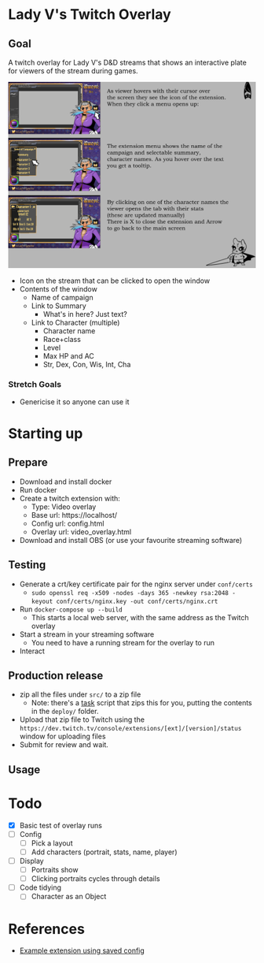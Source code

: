 # Lady V's Twitch Overlay

## Goal

A twitch overlay for Lady V's D&D streams that shows an interactive plate for viewers of the stream during games.

![Mockup](mockup.png)

* Icon on the stream that can be clicked to open the window
* Contents of the window
  * Name of campaign
  * Link to Summary
    * What's in here? Just text?
  * Link to Character (multiple)
    * Character name
    * Race+class
    * Level
    * Max HP and AC
    * Str, Dex, Con, Wis, Int, Cha

### Stretch Goals

* Genericise it so anyone can use it

# Starting up

## Prepare

* Download and install docker
* Run docker
* Create a twitch extension with:
  * Type: Video overlay
  * Base url: https://localhost/
  * Config url: config.html
  * Overlay url: video_overlay.html
* Download and install OBS (or use your favourite streaming software)

## Testing

* Generate a crt/key certificate pair for the nginx server under `conf/certs`
  * `sudo openssl req -x509 -nodes -days 365 -newkey rsa:2048 -keyout conf/certs/nginx.key -out conf/certs/nginx.crt`
* Run `docker-compose up --build`
  * This starts a local web server, with the same address as the Twitch overlay
* Start a stream in your streaming software
  * You need to have a running stream for the overlay to run
* Interact

## Production release

* zip all the files under `src/` to a zip file
  * Note: there's a [task](https://taskfile.dev) script that zips this for you, putting the contents in the `deploy/` folder.
* Upload that zip file to Twitch using the `https://dev.twitch.tv/console/extensions/[ext]/[version]/status` window for uploading files
* Submit for review and wait.

## Usage

# Todo

* [x] Basic test of overlay runs
* [ ] Config
  * [ ] Pick a layout
  * [ ] Add characters (portrait, stats, name, player)
* [ ] Display
  * [ ] Portraits show
  * [ ] Clicking portraits cycles through details
* [ ] Code tidying
  * [ ] Character as an Object

# References

* [Example extension using saved config](https://github.com/twitchdev/bot-commander)